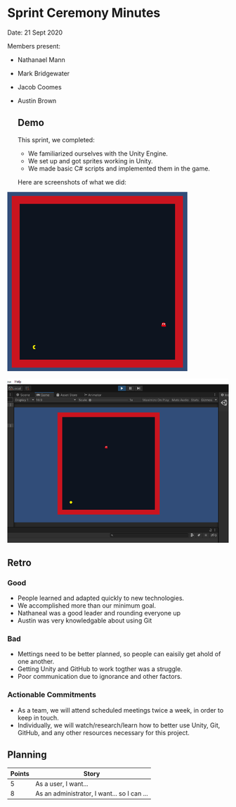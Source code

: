 # Sprint Ceremony Minutes
  
Date: 21 Sept 2020

Members present:

* Nathanael Mann
* Mark Bridgewater
* Jacob Coomes
* Austin Brown
  
  ## Demo
  
  This sprint, we completed:
  
  * We familiarized ourselves with the Unity Engine.
  * We set up and got sprites working in Unity.
  * We made basic C# scripts and implemented them in the game.
  
  Here are screenshots of what we did:
 
![Demo Image 1](/docs/images/demo1.PNG?raw=true "Demo Image 1")

![Demo Image 2](/docs/images/demo2.PNG?raw=true "Demo Image 2")
  
  ## Retro
  
  ### Good
  
  * People learned and adapted quickly to new technologies.
  * We accomplished more than our minimum goal.
  * Nathaneal was a good leader and rounding everyone up
  * Austin was very knowledgable about using Git
  
  ### Bad
  
  * Mettings need to be better planned, so people can eaisily get ahold of one another.
  * Getting Unity and GitHub to work togther was a struggle.
  * Poor communication due to ignorance and other factors.
  
  ### Actionable Commitments
  
  * As a team, we will attend scheduled meetings twice a week, in order to keep in touch.
  * Individually, we will watch/research/learn how to better use Unity, Git, GitHub, and any other resources necessary for this project.
  
  ## Planning
  
  Points | Story
  -------|--------
  5      | As a user, I want...
  8      | As an administrator, I want... so I can ...
